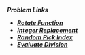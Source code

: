 ***Problem Links***

- [***Rotate Function***](https://leetcode.com/contest/leetcode-weekly-contest-4/problems/rotate-function/)
- [***Integer Replacement***](https://leetcode.com/contest/leetcode-weekly-contest-4/problems/integer-replacement/)
- [***Random Pick Index***](https://leetcode.com/contest/leetcode-weekly-contest-4/problems/random-pick-index/)
- [***Evaluate Division***](https://leetcode.com/contest/leetcode-weekly-contest-4/problems/evaluate-division/)